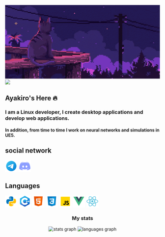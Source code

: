 <img src="caty.gif" height="240" width="640" />
<img src="https://raw.githubusercontent.com/innng/innng/master/assets/kyubey.gif" height="40" />


## Ayakiro's Here 🔥
### I am a Linux developer, I create desktop applications and develop web applications.
#### In addition, from time to time I work on neural networks and simulations in UE5.



## social network
<a style="color: transparent; text-decoration: none;" class="hidden_text" href="https://t.me/Ayakiro">
  <img src="image.png" width="40" height="40" alt="Telegram">
</a>
<a style="color: transparent; text-decoration: none;" class="hidden_text" href="https://discordapp.com/users/1ayakiro1">
  <img src="discord.svg" width="40" height="40" alt="Discord">
</a>


## Languages
<img src="python.svg" width="40" height="40" alt="python">   <img src="cpp.svg" width="40" height="40" alt="python">   <img src="html.svg" width="40" height="40" alt="python">   <img src="css.svg" width="40" height="40" alt="python">   <img src="js.svg" width="40" height="40" alt="python">   <img src="vue.svg" width="40" height="40" alt="python">   <img src="react.svg" width="40" height="40" alt="python"> 


<h3 align="center">My stats</h3>

<div align="center">
  <img src="https://github-readme-stats.vercel.app/api?username=1Ayakiro1&hide_title=false&hide_rank=false&show_icons=true&include_all_commits=true&count_private=true&disable_animations=false&theme=dracula&locale=en&hide_border=false&order=1" height="150" alt="stats graph"  />
  <img src="https://github-readme-stats.vercel.app/api/top-langs?username=1Ayakiro1&locale=en&hide_title=false&layout=compact&card_width=320&langs_count=5&theme=dracula&hide_border=false&order=2" height="150" alt="languages graph"  />
</div>

###

